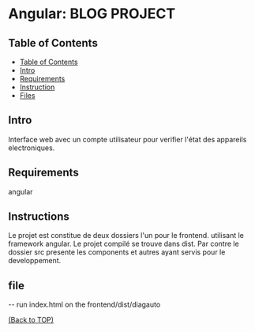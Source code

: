 # Angular: BLOG PROJECT

## Table of Contents

- [Table of Contents](#table-of-contents)
- [Intro](#intro)
- [Requirements](#requirement)
- [Instruction](#instruction)
- [Files](#file)

## Intro
Interface web avec un compte utilisateur pour verifier l'état des appareils electroniques.

## Requirements
angular 

## Instructions
Le projet est constitue de deux dossiers l'un pour le frontend. utilisant le framework angular. Le projet compilé se trouve dans dist. Par contre le dossier src presente les components et autres ayant servis pour le developpement. 


##  file 

 
 -- run index.html on the frontend/dist/diagauto
 
[(Back to TOP)](#table-of-contents)